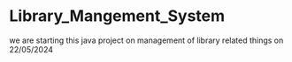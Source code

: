 # Library_Mangement_System
we are starting this java project on management of library related things on 22/05/2024 
